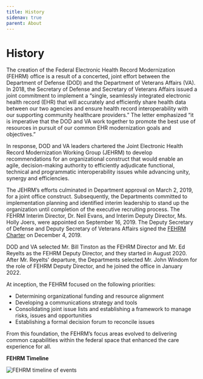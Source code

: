 ```yaml
---
title: History
sidenav: true
parent: About
---
```

# History

The creation of the Federal Electronic Health Record Modernization (FEHRM) office is a result of a concerted, joint effort between the Department of Defense (DOD) and the Department of Veterans Affairs (VA). In 2018, the Secretary of Defense and Secretary of Veterans Affairs issued a joint commitment to implement a “single, seamlessly integrated electronic health record (EHR) that will accurately and efficiently share health data between our two agencies and ensure health record interoperability with our supporting community healthcare providers.” The letter emphasized “it is imperative that the DOD and VA work together to promote the best use of resources in pursuit of our common EHR modernization goals and objectives.”

In response, DOD and VA leaders chartered the Joint Electronic Health Record Modernization Working Group (JEHRM) to develop recommendations for an organizational construct that would enable an agile, decision-making authority to efficiently adjudicate functional, technical and programmatic interoperability issues while advancing unity, synergy and efficiencies.

The JEHRM’s efforts culminated in Department approval on March 2, 2019, for a joint office construct. Subsequently, the Departments committed to implementation planning and identified interim leadership to stand up the organization until completion of the executive recruiting process. The FEHRM Interim Director, Dr. Neil Evans, and Interim Deputy Director, Ms. Holly Joers, were appointed on September 16, 2019. The Deputy Secretary of Defense and Deputy Secretary of Veterans Affairs signed the [FEHRM Charter](images/FEHRM_Charter_SIGNED_20191204_508c.pdf) on December 4, 2019.

DOD and VA selected Mr. Bill Tinston as the FEHRM Director and Mr. Ed Reyelts as the FEHRM Deputy Director, and they started in August 2020. After Mr. Reyelts' departure, the Departments selected Mr. John Windom for the role of FEHRM Deputy Director, and he joined the office in January 2022.

At inception, the FEHRM focused on the following priorities:

- Determining organizational funding and resource alignment
- Developing a communications strategy and tools
- Consolidating joint issue lists and establishing a framework to manage risks, issues and opportunities
- Establishing a formal decision forum to reconcile issues

From this foundation, the FEHRM’s focus areas evolved to delivering common capabilities within the federal space that enhanced the care experience for all.

**FEHRM Timeline**

![FEHRM timeline of events](../images/timeline.png)
